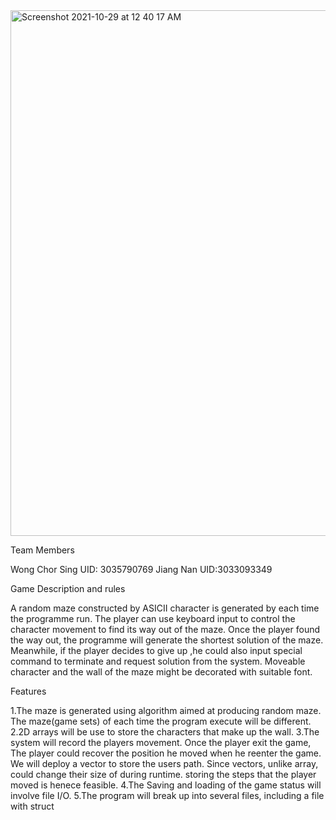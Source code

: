                      
<img width="841" alt="Screenshot 2021-10-29 at 12 40 17 AM" src="https://user-images.githubusercontent.com/91592141/139299139-7c328d0b-f069-4494-88de-fb13915b8de6.png">

 
Team Members

Wong Chor Sing UID: 3035790769 Jiang Nan UID:3033093349

Game Description and rules

A random maze constructed by ASICII character is generated by each time the programme run. The player can use keyboard input to control the character movement to find its way out of the maze. 
Once the player found the way out, the programme will generate the shortest solution of the maze. Meanwhile, if the player decides to give up ,he could also input special command to terminate and request solution from the system.
Moveable character and the wall of the maze might be decorated with suitable font. 

Features

1.The maze is generated using algorithm aimed at producing random maze. The maze(game sets) of each time the program execute will be different.
2.2D arrays will be use to store the characters that make up the wall. 
3.The system will record the players movement. Once the player exit the game, The player could recover the position he moved when he reenter the game. We will deploy a vector to store the users path. Since vectors, unlike array, could change their size of during runtime. storing the steps that the player moved is henece feasible. 
4.The Saving and loading of the game status will involve file I/O.
5.The program will break up into several files, including a file with struct
